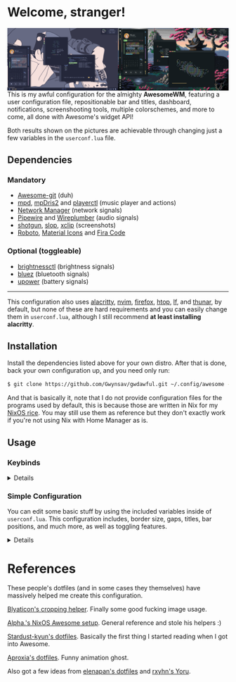 # Welcome, stranger!

<img align="right" width="50%" src="./laptop_screenshot.png">
<img align="right" width="50%" src="./desktop_screenshot.png">

This is my awful configuration for the almighty **AwesomeWM**, featuring a 
user configuration file, repositionable bar and titles, dashboard,
notifications, screenshooting tools, multiple colorschemes, and more to
come, all done with Awesome's widget API!

Both results shown on the pictures are achievable through changing just
a few variables in the `userconf.lua` file.

## Dependencies
### Mandatory
- [Awesome-git](https://github.com/awesomeWM/awesome) (duh)
- [mpd](https://github.com/MusicPlayerDaemon/MPD), 
[mpDris2](https://github.com/eonpatapon/mpDris2) and 
[playerctl](https://github.com/altdesktop/playerctl) (music player and actions)
- [Network Manager](https://github.com/NetworkManager/NetworkManager) (network signals)
- [Pipewire](https://github.com/PipeWire/pipewire) and
[Wireplumber](https://github.com/PipeWire/wireplumber) (audio signals)
- [shotgun](https://github.com/neXromancers/shotgun),
[slop](https://github.com/naelstrof/slop),
[xclip](https://github.com/astrand/xclip) (screenshots)
- [Roboto](https://github.com/googlefonts/roboto),
[Material Icons](https://github.com/google/material-design-icons) and
[Fira Code](https://github.com/tonsky/FiraCode)

### Optional (toggleable)
- [brightnessctl](https://github.com/Hummer12007/brightnessctl) (brightness signals)
- [bluez](https://github.com/bluez/bluez) (bluetooth signals)
- [upower](https://github.com/freedesktop/upower) (battery signals)

----------------------
This configuration also uses [alacritty](https://github.com/alacritty/alacritty),
[nvim](https://github.com/neovim/neovim), 
[firefox](https://www.mozilla.org/en-US/firefox/), 
[htop](https://github.com/htop-dev/htop), 
[lf](https://github.com/gokcehan/lf), 
and [thunar](https://github.com/xfce-mirror/thunar), 
by default, but none of these are hard requirements and you can 
easily change them in `userconf.lua`, although I still recommend **at 
least installing alacritty**.

## Installation

Install the dependencies listed above for your own distro. After that is
done, back your own configuration up, and you need only run:
```sh
$ git clone https://github.com/Gwynsav/gwdawful.git ~/.config/awesome --recursive
```

And that is basically it, note that I do not provide configuration files 
for the programs used by default, this is because those are written in Nix
for my [NixOS rice](https://github.com/Gwynsav/nix-dots/tree/master/users/gw/config). 
You may still use them as reference but they don't exactly work if you're
not using Nix with Home Manager as is.

## Usage
### Keybinds
<details>

| Keybind                | Description                                                |
| ---------------------- | ---------------------------------------------------------- |
| AwesomeWM              | -                                                          |
| `mod + Control + r`    | Reload AwesomeWM.                                          |
| `mod + w`              | Opens the AwesomeWM menu.                                  |
| `mod + N`              | Switch to Nth tag.                                         |
| `mod + Control + N`    | Show Nth tag on current tag.                               |
| `mod + Shift + N`      | Send focused client to Nth tag.                            |
| `mod + Control + Shift + N` | Show focused client on Nth tag.                       |
| Applications           | -                                                          |
| `mod + Return`         | Opens a terminal.                                          |
| `mod + Shift + Return` | Opens a text editor.                                       |
| `mod + e`              | Opens a TUI file manager.                                  |
| `mod + Shift + e`      | Opens a GUI file manager.                                  |
| `mod + Escape`         | Opens a task manager/top application.                      |
| `mod + p`              | Opens an application launcher.                             |
| Window Management      | -                                                          |
| `mod + q`              | Close focused client.                                      |
| `mod + Mouse1`         | Move client by dragging mouse.                             |
| `mod + Mouse3`         | Resize client by dragging mouse.                           |
| `mod + j`              | Focus next client by index.                                |
| `mod + k`              | Focus previous client by index.                            |
| `mod + Shift + j`      | Switch client with next by index.                          |
| `mod + Shift + k`      | Switch client with previous by index.                      |
| `mod + period`         | Focus next screen by index.                                |
| `mod + comma`          | Focus previous screen by index.                            |
| `mod + m`              | Maximize focused client.                                   |
| `mod + f`              | Fullscreen focused client.                                 |
| `mod + s`              | Float focused client.                                      |
| `mod + Shift + s`      | Make focused client sticky.                                |
| `mod + Tab`            | Switch focused slave client with master.                   |
| Layout Management      | -                                                          |
| `mod + l`              | Grow master client.                                        |
| `mod + h`              | Shrink master client.                                      |
| `mod + equal`          | Increase amount of master clients.                         |
| `mod + minus`          | Decrease amount of master clients.                         |
| `mod + Shift + l`      | Grow tiled client.                                         |
| `mod + Shift + h`      | Shrink tiled client.                                       |
| `mod + Shift + equal`  | Increase amount of slave columns.                          |
| `mod + Shift + minus`  | Decrease amount of slave columns.                          |
| `mod + space`          | Cycle to next layout.                                      |
| `mod + Shift + space`  | Cycle to previous layout.                                  |
| Media Management       | -                                                          |
| `XF86AudioRaiseVolume` | Increase system audio volume.                              |
| `XF86AudioLowerVolume` | Decrease system audio volume.                              |
| `XF86AudioMute`        | Mute system audio.                                         |
| `XF86AudioPlay`        | Play/pause media playback.                                 |
| `XF86AudioNext`        | Skip to next song/video.                                   |
| `XF86AudioPrev`        | Rewind to previous song/video.                             |
| `XF86MonBrightnessUp`  | Increase screen backlight brightness.                      |
| `XF86MonBrightnessDown`| Decrease screen backlight brightness.                      |
| `mod + u`              | Cycle keyboard layouts.                                    |
| `Print`                | Take cursor selection screenshot.                          |
| `mod + Print`          | Take fullscreen screenshot.                                |
| UI                     | -                                                          |
| `mod + b`              | Toggle bar visibility.                                     |
| `mod + d`              | Toggle dashboard visibility.                               |

</details>

### Simple Configuration
You can edit some basic stuff by using the included variables inside of
`userconf.lua`. This configuration includes, border size, gaps, titles,
bar positions, and much more, as well as toggling features.

<details>
  
| Variable       | Type      | Description                                                                        |
| -------------- | --------- | ---------------------------------------------------------------------------------- |
| Applications   | -         | -                                                                                  |
| `terminal`     | `string`  | Terminal emulator to use. **Must be set**.                                         |
| `editor`       | `string`  | Text editor to use. **Must be set**.                                               |
| `browser`      | `string`  | Internet browser to use. **Must be set**.                                          |
| `top`          | `string`  | top application (like htop) to use. **Must be set**.                               |
| `files_cli`    | `string`  | CLI file explorer to use. **Must be set**.                                         |
| `files_gui`    | `string`  | GUI file explorer to use. **Must be set**.                                         |
| Settings       | -         | -                                                                                  |
| `modkey`       | `string`  | Mod1 is Alt, Mod4 is Super. Defaults to **"Mod4"**.                                |
| `caps_super`   | `boolean` | Makes CapsLock an additional Super key. Defaults to **false**.                     |
| `hover_focus`  | `boolean` | Should windows be focused on hover. Defaults to **false**.                         |
| `kb_layout1`   | `string`  | Keyboard layout to use. Entirely **optional**.                                     |
| `kb_layout2`   | `string`  | Alternate keyboard layout. Also entirely **optional**.                             |
| Features       | -         | -                                                                                  |
| `battery`      | `boolean` | Enable/disable battery metrics. Defaults to **false**.                             |
| `battery_name` | `boolean` | Specify battery name from Upower's interface. Defaults to **"battery_BAT0"**.      |
| `brightness`   | `boolean` | Enable/disable brightness metrics. Defaults to **false**.                          |
| `brightness_name` | `boolean` | Specify video adapter name from '/sys/class/backlight'. Defaults to **"intel_backlight"** |
| `bluetoothctl` | `boolean` | Enable/disable bluetooth metrics. Defaults to **false**.                           |
| UI             | -         | -                                                                                  |
| `resolution`   | `number`  | Your vertical resolution, eg 1080p. Defaults to **1080**.                          |
| `aspect_ratio` | `number`  | Your aspect ratio, eg 16/9 or 4/3. Defaults to **16/9**.                           |
| `dpi`          | `number`  | Your dpi. Defaults to **auto**. Dots built on 96, for reference.                   |
| `inner_gaps`   | `number`  | Regular gap size (screen%). Defaults to **0.4**.                                   |
| `outer_gaps`   | `number`  | Screen padding size (screen%). Defaults to **3 * inner_gaps**.                     |
| `border_size`  | `number`  | Size of client and widget borders (screen%). Defaults to **0**.                    |
| `border_rad`   | `number`  | Border rounding (screen%), 0 to disable. Defaults to **0.8**.                      |
| `bar_enabled`  | `boolean` | Change default bar state. Defaults to **true**.                                    |
| `bar_size`     | `number`  | Change bar thickness (screen%). Defaults to **4.5**.                               |
| `bar_pos`      | `string`  | May be: "left", "top", "right", "bottom". Defaults to **"left"**.                  |
| `bar_gap`      | `boolean` | Apply outer_gaps to bar. Defaults to **false**.                                    |
| `title_enable` | `boolean` | Enable/disable client titlebars. Defaults to **true**.                             |
| `titles_size`  | `number`  | Change titlebar thickness (screen%). Defaults to **3**.                            |
| `titles_pos`   | `string`  | May be: "left", "top", "right", "bottom". Defaults to **"top"**.                   |
| `dash_size`    | `number`  | Change dashboard size (screen%). Defaults to **75**.                               |
| `notif_size`   | `number`  | Change notification size (screen%). Defaults to **9**.                             |
| `notif_pos`    | `string`  | May be: "top_left", "top_right", "bottom_left", "bottom_right". Defaults to **auto** |
| Theming        | -         | -                                                      |
| `clr_palette`  | `string`  | "catppuccin", "everblush", "everforest", "tokyonight", "gruvbox", "solarized". Does **NOT** have a default. |
| `icon_pack`    | `string`  | GTK icon pack name. Defaults to **"Papirus"**.                                     |
| `ui_font`      | `string`  | Name of main UI font. Does **NOT** take size. Defaults to **"Roboto"**.            |
| `ic_font`      | `string`  | Name of text icon font. Does **NOT** take size. Defaults to **"Material Icons"**.  |
| `mn_font`      | `string`  | Name of monospace font. Does **NOT** take size. Defaults to **"Fira Code"**.       |
| `user_avatar`  | `string`  | Path to user profile picture. Defaults to **$AWM/themes/assets/user.png"**.        |
| `user_wall`    | `string`  | Path to user wallpaper. Defaults to **colorscheme default**.                       |
| `player_bg`    | `string`  | Path to music player background image. Defaults to **colorscheme default**.        |
| `awm_icon`     | `string`  | "arch", "debian", "fedora", "nix", "ubuntu", "void" or path. Defaults to **AWM icon**. |
| Misc           | -         | -                                                                                  |
| `scrnshot_dir` | `string`  | Directory to save screenshots to. Defaults to **$HOME/Pictures/**.                 |
| `scratch_wide` | `number`  | Scratchpad terminal width (screen%). Defaults to **40**.                           |
| `scratch_high` | `number`  | Scratchpad terminal height (screen%). Defaults to **66**.                          |
  
</details>

# References
These people's dotfiles (and in some cases they themselves) have massively
helped me create this configuration.

[Blyaticon's cropping helper](https://git.gemia.net/paul.s/homedots). 
Finally some good fucking image usage.

[Alpha.'s NixOS Awesome setup](https://github.com/AlphaTechnolog/nixdots). 
General reference and stole his helpers :)

[Stardust-kyun's dotfiles](https://github.com/Stardust-kyun/dotfiles). 
Basically the first thing I started reading when I got into Awesome.

[Aproxia's dotfiles](https://github.com/Aproxia-dev/.dotfiles). 
Funny animation ghost.

Also got a few ideas from [elenapan's dotfiles](https://github.com/elenapan/dotfiles) 
and [rxyhn's Yoru](https://github.com/rxyhn/yoru).
